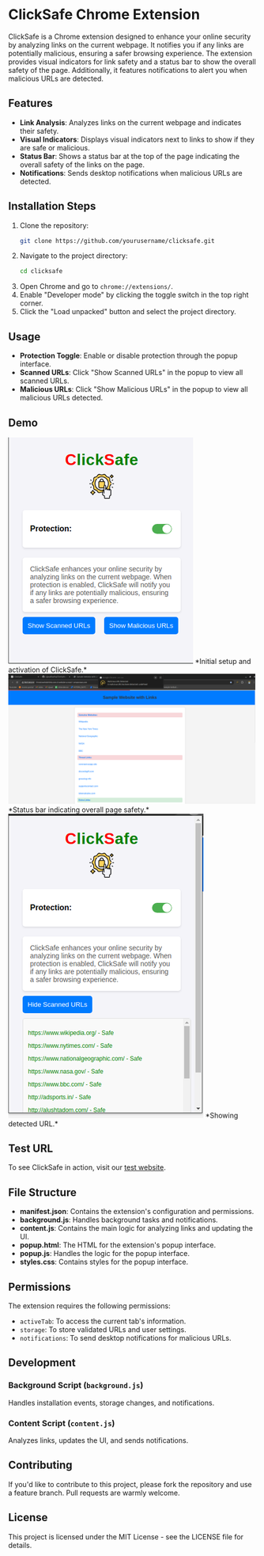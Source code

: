# ClickSafe Chrome Extension

ClickSafe is a Chrome extension designed to enhance your online security by analyzing links on the current webpage. It notifies you if any links are potentially malicious, ensuring a safer browsing experience. The extension provides visual indicators for link safety and a status bar to show the overall safety of the page. Additionally, it features notifications to alert you when malicious URLs are detected.

## Features

- **Link Analysis**: Analyzes links on the current webpage and indicates their safety.
- **Visual Indicators**: Displays visual indicators next to links to show if they are safe or malicious.
- **Status Bar**: Shows a status bar at the top of the page indicating the overall safety of the links on the page.
- **Notifications**: Sends desktop notifications when malicious URLs are detected.

## Installation Steps

1. Clone the repository:
    ```sh
    git clone https://github.com/yourusername/clicksafe.git
    ```
2. Navigate to the project directory:
    ```sh
    cd clicksafe
    ```
3. Open Chrome and go to `chrome://extensions/`.
4. Enable "Developer mode" by clicking the toggle switch in the top right corner.
5. Click the "Load unpacked" button and select the project directory.

## Usage

- **Protection Toggle**: Enable or disable protection through the popup interface.
- **Scanned URLs**: Click "Show Scanned URLs" in the popup to view all scanned URLs.
- **Malicious URLs**: Click "Show Malicious URLs" in the popup to view all malicious URLs detected.

## Demo

<img src="demo/demo0.png" alt="Demo 0" width="374">
*Initial setup and activation of ClickSafe.*

<img src="demo/demo1.png" alt="Demo 1" width="500">
*Status bar indicating overall page safety.*

<img src="demo/demo2.png" alt="Demo 2" width="395">
*Showing detected URL.*

## Test URL

To see ClickSafe in action, visit our [test website](http://threatswebsitelinks.com.s3-website-us-east-1.amazonaws.com/).

## File Structure

- **manifest.json**: Contains the extension's configuration and permissions.
- **background.js**: Handles background tasks and notifications.
- **content.js**: Contains the main logic for analyzing links and updating the UI.
- **popup.html**: The HTML for the extension's popup interface.
- **popup.js**: Handles the logic for the popup interface.
- **styles.css**: Contains styles for the popup interface.

## Permissions

The extension requires the following permissions:

- `activeTab`: To access the current tab's information.
- `storage`: To store validated URLs and user settings.
- `notifications`: To send desktop notifications for malicious URLs.

## Development

### Background Script (`background.js`)

Handles installation events, storage changes, and notifications.

### Content Script (`content.js`)

Analyzes links, updates the UI, and sends notifications.

## Contributing

If you'd like to contribute to this project, please fork the repository and use a feature branch. Pull requests are warmly welcome.

## License

This project is licensed under the MIT License - see the LICENSE file for details.
